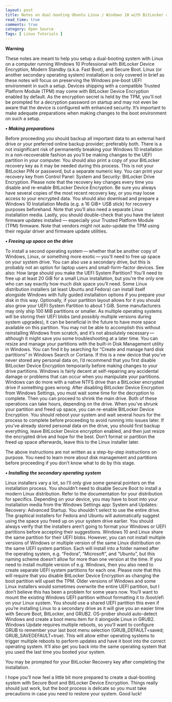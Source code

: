 ```yaml
---
layout: post
title: Notes on dual-booting Ubuntu Linux / Windows 10 with BitLocker and Secure Boot
read_time: true
comments: true
category: Open Source
Tags: [ Linux Tutorials ]
---
```


**Warning**

These notes are meant to help you setup a dual-booting system with Linux on a computer running Windows 10 Professional with BitLocker Device Encryption, Modern Standby (a.k.a. Fast Boot), and Secure Boot. Linux (or another secondary operating system) installation is only covered in brief as these notes will focus on preserving the Windows pre-boot UEFI environment in such a setup.
Devices shipping with a compatible Trusted Platform Module (TPM) may come with BitLocker Device Encryption enabled by default. As the encryption secret is held by the TPM, you’ll not be prompted for a decryption password on startup and may not even be aware that the device is configured with enhanced security. It’s important to make adequate preparations when making changes to the boot environment on such a setup.

***• Making preparations***

Before proceeding you should backup all important data to an external hard drive or your preferred online backup provider; preferably both. There is a not insignificant risk of permanently breaking your Windows 10 installation in a non-recoverable fashion as you’ll be making changes to the UEFI partition in your computer.
You should also print a copy of your BitLocker recovery key as it may be needed during this process. This is not your BitLocker PIN or password, but a separate numeric key. You can print your recovery key from Control Panel: System and Security: BitLocker Drive Encryption.
Please note that the recovery key changes every time you disable and re-enable BitLocker Device Encryption. Be sure you always have several copies of the most recent recovery key, or you may loose access to your encrypted data.
You should also download and prepare a Windows 10 Installation Media (e.g. a 16 GiB+ USB stick) for recovery purposes beforehand. Note that you’ll also need a separate Linux installation media.
Lastly, you should double-check that you have the latest firmware updates installed — especially your Trusted Platform Module (TPM) firmware. Note that vendors might not auto-update the TPM using their regular driver and firmware update utilities.

***• Freeing up space on the drive***

To install a second operating system — whether that be another copy of Windows, Linux, or something more exotic — you'll need to free up space on your system drive. You can also use a secondary drive, but this is probably not an option for laptop users and small-form-factor devices.
See also: How large should you make the UEFI System Partition?
You’ll need to free up at least 20 GiB for a small Linux installation, but you're the only one who can say exactly how much disk space you’ll need. Some Linux distribution installers (at least Ubuntu and Fedora) can install itself alongside Windows with fully guided installation options if you prepare your disk in this way.
Optionally, if your partition layout allows for it you should also grow your UEFI System Partition to about 1 GiB. Some manufacturers may only ship 100 MiB partitions or smaller. As multiple operating systems will be storing their UEFI blobs (and possibly multiple versions during system upgrades), it can be beneficial in the future to have more space available on this partition. You may not be able to accomplish this without reinstalling Windows from scratch, and it’s not absolutely necessary — although it might save you some troubleshooting at a later time.
You can resize and manage your partitions with the built-in Disk Management utility in Windows. You can find it by searching for “Create and manage hard disk partitions” in Windows Search or Cortana.
If this is a new device that you’ve never stored any personal data on, I’d recommend that you first disable BitLocker Device Encryption temporarily before making changes to your drive partitions. Windows is fairly decent at self-repairing any accidental damage or problems that can occur when you manipulate your partitions. 
Windows can do more with a native NTFS drive than a BitLocker encrypted drive if something goes wrong. After disabling BitLocker Device Encryption from Windows Settings, you must wait some time for the decryption to complete. Then you can proceed to shrink the main drive. Both of these operations can take hours, depending on the drive. When you’ve shrunk your partition and freed up space, you can re-enable BitLocker Device Encryption. You should reboot your system and wait several hours for the process to complete before proceeding to avoid running into issues later.
If you’ve already stored personal data on the drive, you should first backup everything, leave BitLocker Device encryption enabled, and then just resize the encrypted drive and hope for the best. Don’t format or partition the freed up space afterwards, leave this to the Linux installer later.

The above instructions are not written as a step-by-step instructions on purpose. You need to learn more about disk management and partitions before proceeding if you don’t know what to do by this stage.

***• Installing the secondary operating system***

Linux installers vary a lot, so I’ll only give some general pointers on the installation process. You shouldn’t need to disable Secure Boot to install a modern Linux distribution. Refer to the documentation for your distribution for specifics. Depending on your device, you may have to boot into your installation media from the Windows Settings app: System and Updates: Recovery: Advanced Startup.
You shouldn't select to use the entire drive. The graphical installers for Fedora and Ubuntu will automatically suggest using the space you freed up on your system drive earlier. You should always verify that the installers aren’t going to format your Windows or UEFI partitions before accepting their suggestions.
Windows 10 and Linux share the same partition for their UEFI blobs. However, you can not install multiple versions of Windows or multiple version of the same Linux distribution on the same UEFI system partition. Each will install into a folder named after the operating system, e.g. “Fedora”, “Microsoft”, and “Ubuntu”, but this naming scheme doesn’t allow for more than one version at the time. If you need to install multiple version of e.g. Windows, then you also need to create separate UEFI system partitions for each one. Please note that this will require that you disable BitLocker Device Encryption as changing the boot partition will upset the TPM.
Older versions of Windows and some Linux installers would sometimes overwrite the entire UEFI partition, but I don’t believe this has been a problem for some years now. You’ll want to mount the existing Windows UEFI partition without formatting it to /boot/efi on your Linux system. You should use a shared UEFI partition this even if you’re installing Linux to a secondary drive as it will give you an easier time with Secure Boot, BitLocker, and GRUB2.
OS-prober should auto-detect Windows and create a boot menu item for it alongside Linux in GRUB2. Windows Update requires multiple reboots, so you’ll want to configure GRUB to remember your last boot menu selection (GRUB_DEFAULT=saved; GRUB_SAVEDEFAULT=true). This will allow either operating systems to trigger multiple reboots to perform updates and have it boot into the correct operating system. It’ll also get you back into the same operating system that you used the last time you booted your system.

You may be prompted for your BitLocker Recovery key after completing the installation.

I hope you’ll now feel a little bit more prepared to create a dual-booting system with Secure Boot and BitLocker Device Encryption. Things really should just work, but the boot process is delicate so you must take precautions in case you need to restore your system. Good luck!
